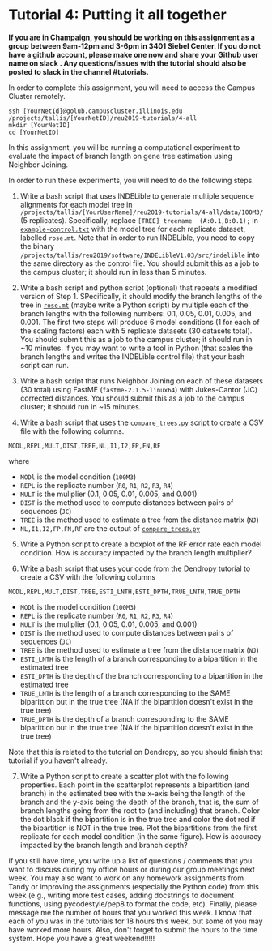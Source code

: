 Tutorial 4: Putting it all together
====================================
**If you are in Champaign, you should be working on this assignment as a group between 9am-12pm and 3-6pm in 3401 Siebel Center. If you do not have a github account, please make one now and share your Github user name on slack . Any questions/issues with the tutorial should also be posted to slack in the channel #tutorials.**

In order to complete this assignment, you will need to access the Campus Cluster remotely. 

```
ssh [YourNetId]@golub.campuscluster.illinois.edu
/projects/tallis/[YourNetID]/reu2019-tutorials/4-all
mkdir [YourNetID]
cd [YourNetID]
```

In this assignment, you will be running a computational experiment to evaluate the impact of branch length on gene tree estimation using Neighbor Joining.

In order to run these experiments, you will need to do the following steps.

1. Write a bash script that uses INDELible to generate multiple sequence alignments for each model tree in `/projects/tallis/[YourUserName]/reu2019-tutorials/4-all/data/100M3/` (5 replicates). Specifically, replace `[TREE] treename  (A:0.1,B:0.1);` in [`example-control.txt`](data/example-control.txt) with the model tree for each replicate dataset, labelled `rose.mt`. Note that in order to run INDELible, you need to copy the binary `/projects/tallis/reu2019/software/INDELibleV1.03/src/indelible` into the same directory as the control file. You should submit this as a job to the campus cluster; it should run in less than 5 minutes.

2. Write a bash script and python script (optional) that repeats a modified version of Step 1. SPecifically, it should modify the branch lengths of the tree in [`rose.mt`](data/100M3/R0/rose.mt) (maybe write a Python script) by multiple each of the branch lengths with the following numbers: 0.1, 0.05, 0.01, 0.005, and 0.001. The first two steps will produce 6 model conditions (1 for each of the scaling factors) each with 5 replicate datasets (30 datasets total). You should submit this as a job to the campus cluster; it should run in ~10 minutes. If you may want to write a tool in Python (that scales the branch lengths and writes the INDELible control file) that your bash script can run.

3. Write a bash script that runs Neighbor Joining on each of these datasets (30 total) using FastME (`fastme-2.1.5-linux64`) with Jukes-Cantor (JC) corrected distances. You should submit this as a job to the campus cluster; it should run in ~15 minutes.

4. Write a bash script that uses the [`compare_trees.py`](../tools/compare_trees.py) script to create a CSV file with the following columns.

```
MODL,REPL,MULT,DIST,TREE,NL,I1,I2,FP,FN,RF
```

where

+ `MODl` is the model condition (`100M3`)
+ `REPL` is the replicate number (`R0`, `R1`, `R2`, `R3`, `R4`)
+ `MULT` is the muliplier (0.1, 0.05, 0.01, 0.005, and 0.001)
+ `DIST` is the method used to compute distances between pairs of sequences (`JC`)
+ `TREE` is the method used to estimate a tree from the distance matrix (`NJ`)
+ `NL,I1,I2,FP,FN,RF` are the output of [`compare_trees.py`](../tools/compare_trees.py)

5. Write a Python script to create a boxplot of the RF error rate each model condition. How is accuracy impacted by the branch length multiplier?

6. Write a bash script that uses your code from the Dendropy tutorial to create a CSV with the following columns

```
MODL,REPL,MULT,DIST,TREE,ESTI_LNTH,ESTI_DPTH,TRUE_LNTH,TRUE_DPTH
```

+ `MODl` is the model condition (`100M3`)
+ `REPL` is the replicate number (`R0`, `R1`, `R2`, `R3`, `R4`)
+ `MULT` is the muliplier (0.1, 0.05, 0.01, 0.005, and 0.001)
+ `DIST` is the method used to compute distances between pairs of sequences (`JC`)
+ `TREE` is the method used to estimate a tree from the distance matrix (`NJ`)
+ `ESTI_LNTH` is the length of a branch corresponding to a bipartition in the estimated tree
+ `ESTI_DPTH` is the depth of the branch corresponding to a bipartition in the estimated tree
+ `TRUE_LNTH` is the length of a branch corresponding to the SAME biparittion but in the true tree (NA if the bipartition doesn't exist in the true tree)
+ `TRUE_DPTH` is the depth of a branch corresponding to the SAME biparittion but in the true tree (NA if the bipartition doesn't exist in the true tree)

Note that this is related to the tutorial on Dendropy, so you should finish that tutorial if you haven't already.

7. Write a Python script to create a scatter plot with the following properties. Each point in the scatterplot represents a bipartition (and branch) in the estimated tree with the x-axis being the length of the branch and the y-axis being the depth of the branch, that is, the sum of branch lengths going from the root to (and including) that branch. Color the dot black if the bipartition is in the true tree and color the dot red if the bipartition is NOT in the true tree.  Plot the bipartitions from the first replicate for each model condition (in the same figure). How is accuracy impacted by the branch length and branch depth?

If you still have time, you write up a list of questions / comments that you want to discuss during my office hours or during our group meetings next week. You may also want to work on any homework assignments from Tandy or improving the assignments (especially the Python code) from this week (e.g., writing more test cases, adding docstrings to document functions, using pycodestyle/pep8 to format the code, etc). Finally, please message me the number of hours that you worked this week. I know that each of you was in the tutorials for 18 hours this week, but some of you may have worked more hours. Also, don't forget to submit the hours to the time system. Hope you have a great weekend!!!!!
